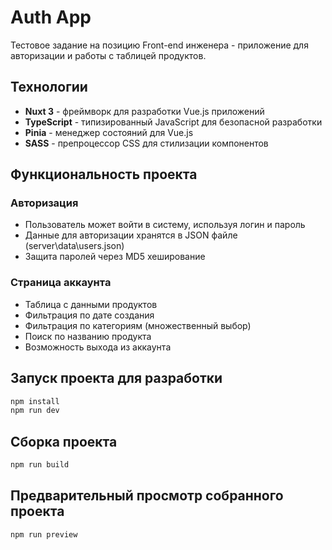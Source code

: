 # Auth App

Тестовое задание на позицию Front-end инженера - приложение для авторизации и работы с таблицей продуктов.

## Технологии

- **Nuxt 3** - фреймворк для разработки Vue.js приложений
- **TypeScript** - типизированный JavaScript для безопасной разработки
- **Pinia** - менеджер состояний для Vue.js
- **SASS** - препроцессор CSS для стилизации компонентов

## Функциональность проекта

### Авторизация

- Пользователь может войти в систему, используя логин и пароль
- Данные для авторизации хранятся в JSON файле (server\data\users.json)
- Защита паролей через MD5 хеширование

### Страница аккаунта

- Таблица с данными продуктов
- Фильтрация по дате создания
- Фильтрация по категориям (множественный выбор)
- Поиск по названию продукта
- Возможность выхода из аккаунта

## Запуск проекта для разработки

```bash
npm install
npm run dev
```

## Сборка проекта

```bash
npm run build
```

## Предварительный просмотр собранного проекта

```bash
npm run preview
```
